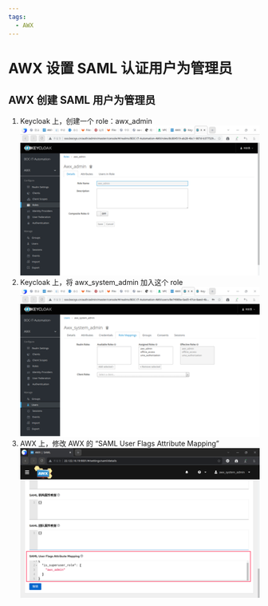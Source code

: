 ```yaml
---
tags:
  - AWX
---
```


# AWX 设置 SAML 认证用户为管理员

## AWX 创建 SAML 用户为管理员

1. Keycloak 上，创建一个 role：awx_admin
   ![](images/AWX设置SAML认证用户为管理员_1.png)
2. Keycloak 上，将 awx_system_admin 加入这个 role
   ![](images/AWX设置SAML认证用户为管理员_2.png)
3. AWX 上，修改 AWX 的 “SAML User Flags Attribute Mapping”
   ![](images/AWX设置SAML认证用户为管理员_3.png)
